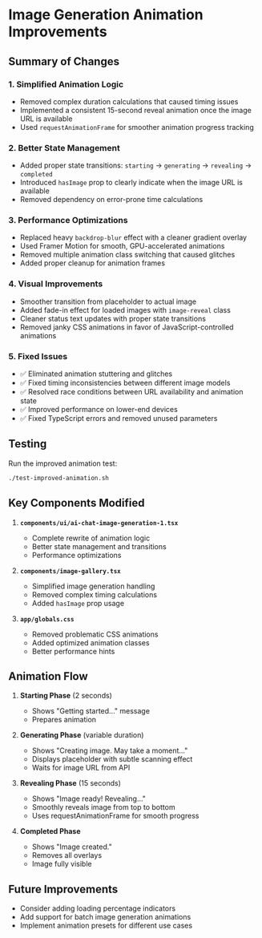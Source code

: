 # Image Generation Animation Improvements

## Summary of Changes

### 1. **Simplified Animation Logic**
- Removed complex duration calculations that caused timing issues
- Implemented a consistent 15-second reveal animation once the image URL is available
- Used `requestAnimationFrame` for smoother animation progress tracking

### 2. **Better State Management**
- Added proper state transitions: `starting` → `generating` → `revealing` → `completed`
- Introduced `hasImage` prop to clearly indicate when the image URL is available
- Removed dependency on error-prone time calculations

### 3. **Performance Optimizations**
- Replaced heavy `backdrop-blur` effect with a cleaner gradient overlay
- Used Framer Motion for smooth, GPU-accelerated animations
- Removed multiple animation class switching that caused glitches
- Added proper cleanup for animation frames

### 4. **Visual Improvements**
- Smoother transition from placeholder to actual image
- Added fade-in effect for loaded images with `image-reveal` class
- Cleaner status text updates with proper state transitions
- Removed janky CSS animations in favor of JavaScript-controlled animations

### 5. **Fixed Issues**
- ✅ Eliminated animation stuttering and glitches
- ✅ Fixed timing inconsistencies between different image models
- ✅ Resolved race conditions between URL availability and animation state
- ✅ Improved performance on lower-end devices
- ✅ Fixed TypeScript errors and removed unused parameters

## Testing

Run the improved animation test:
```bash
./test-improved-animation.sh
```

## Key Components Modified

1. **`components/ui/ai-chat-image-generation-1.tsx`**
   - Complete rewrite of animation logic
   - Better state management and transitions
   - Performance optimizations

2. **`components/image-gallery.tsx`**
   - Simplified image generation handling
   - Removed complex timing calculations
   - Added `hasImage` prop usage

3. **`app/globals.css`**
   - Removed problematic CSS animations
   - Added optimized animation classes
   - Better performance hints

## Animation Flow

1. **Starting Phase** (2 seconds)
   - Shows "Getting started..." message
   - Prepares animation

2. **Generating Phase** (variable duration)
   - Shows "Creating image. May take a moment..." 
   - Displays placeholder with subtle scanning effect
   - Waits for image URL from API

3. **Revealing Phase** (15 seconds)
   - Shows "Image ready! Revealing..."
   - Smoothly reveals image from top to bottom
   - Uses requestAnimationFrame for smooth progress

4. **Completed Phase**
   - Shows "Image created."
   - Removes all overlays
   - Image fully visible

## Future Improvements

- Consider adding loading percentage indicators
- Add support for batch image generation animations
- Implement animation presets for different use cases